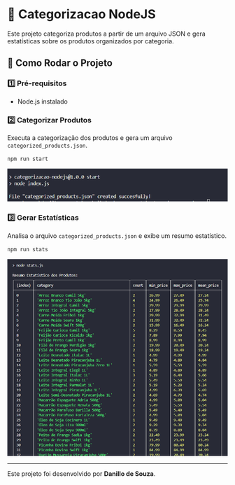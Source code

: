 # 📌 Categorizacao NodeJS

Este projeto categoriza produtos a partir de um arquivo JSON e gera estatísticas sobre os produtos organizados por categoria.

## 🚀 Como Rodar o Projeto

### 1️⃣ Pré-requisitos
- Node.js instalado

### 2️⃣ Categorizar Produtos
Executa a categorização dos produtos e gera um arquivo `categorized_products.json`.
```sh
npm run start 
```

![Imagem do Stats Gerado](img\start.png)

### 3️⃣ Gerar Estatísticas
Analisa o arquivo `categorized_products.json` e exibe um resumo estatístico.
```sh
npm run stats
```

![Imagem do Stats Gerado](img\stats.png)

---
Este projeto foi desenvolvido por **Danillo de Souza**.  